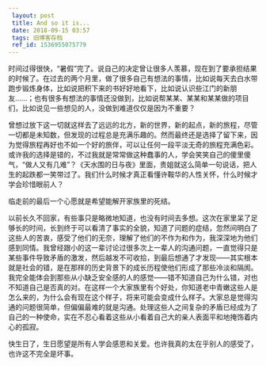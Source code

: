 ```yaml
---
 layout: post
 title: And so it is...
 date: 2018-09-15 03:57
 tags: 旧博客存档
 ref_id: 1536955075779
---
```

时间过得很快，“暑假”完了。说自己的决定曾让很多人羡慕，现在到了要承担结果的时候了。在过去的两个月里，做了很多自己有想法的事情，比如说每天去白水带跑步锻炼身体，比如说把积下来的书好好地看下，比如说认识些江门的新朋友……；也有很多有想法的事情还没做到，比如说帮某某、某某和某某做的项目们，比如说见一些想见的人，没做到难道仅仅是因为不重要？

曾想过放下这一切就这样去了远远的北方，新的世界，新的起点，新的旅程，尽管一切都是未知数，但发现的过程总是充满乐趣的。然而最终还是选择了留下来，因为觉得旅程再好也不如一个好的旅伴，可以让任何一段平淡无奇的旅程充满色彩。或许我的选择是错的，不过我就是常常做这种蠢事的人，学会笑笑自己的傻里傻气，“做人又有几难”？《天水围的日与夜》里面，贵姐就这么简单一句说话，把人生的起跌都一笑带过了。我们什么时候才真正看懂许鞍华的人性关怀，什么时候才学会珍惜眼前人？

临走前的最后一个心愿就是希望能解开家族里的死结。

以前长久不回家，有些事只是略微地知道，也没有时间去多想。这次在家里呆了足够长的时间，长到终于可以看清了事实的全貌，知道了问题的症结，忽然间明白了这些人的苦衷，感受了他们的无奈，理解了他们的不作为和作为，我深深地为他们感到同情。我曾经跟小的这一辈讨论过很多次上一辈人的沟通问题，一直觉得只是某些事件导致矛盾的激发，然后越发不可收拾，到最后想通了才发现——其实根本就是社会的错，是在那样的历史背景下的成长历程使他们形成了那些冷淡和隔阂。我完全能体会到那些从小缺乏安全感的人的感觉——错不知道自己为什么错，对也不知道自己是否真的对。在这样一个大家族里有个好处，你知道老中青嫩这些人是怎么来的，为什么会有现在这个样子，将来可能会变成什么样子。大家总是觉得沟通的问题很简单，但偏偏最难的就是沟通。处理这些人之间复杂的矛盾已经成为了自己的一种使命，实在不忍心看着这些从小看着自己大的亲人表面平和地掩饰着内心的孤寂。

快生日了，生日愿望是所有人学会感恩和关爱。也许我真的太在乎别人的感受了，也许这不完全是坏事。

